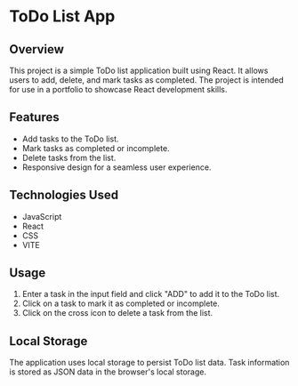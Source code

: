 # ToDo List App

## Overview
This project is a simple ToDo list application built using React. It allows users to add, delete, and mark tasks as completed. The project is intended for use in a portfolio to showcase React development skills.

## Features
- Add tasks to the ToDo list.
- Mark tasks as completed or incomplete.
- Delete tasks from the list.
- Responsive design for a seamless user experience.

## Technologies Used
- JavaScript
- React
- CSS
- VITE
  

## Usage
1. Enter a task in the input field and click "ADD" to add it to the ToDo list.
2. Click on a task to mark it as completed or incomplete.
3. Click on the cross icon to delete a task from the list.

## Local Storage
The application uses local storage to persist ToDo list data. Task information is stored as JSON data in the browser's local storage.

